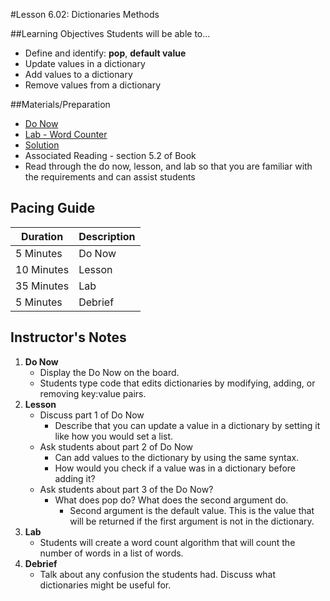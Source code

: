 #Lesson 6.02: Dictionaries Methods

##Learning Objectives
Students will be able to...

* Define and identify: **pop**, **default value**
* Update values in a dictionary
* Add values to a dictionary
* Remove values from a dictionary 

##Materials/Preparation
* [Do Now]
* [Lab - Word Counter]
* [Solution]
* Associated Reading - section 5.2 of Book
*  Read through the do now, lesson, and lab so that you are familiar with the requirements and can assist students

## Pacing Guide
| **Duration**   | **Description** |
| ---------- | ----------- |
| 5 Minutes  | Do Now      |
| 10 Minutes | Lesson      |
| 35 Minutes | Lab         |
| 5 Minutes | Debrief     |

## Instructor's Notes

1. **Do Now**
    * Display the Do Now on the board.
    * Students type code that edits dictionaries by modifying, adding, or removing key:value pairs.
2. **Lesson**
	* Discuss part 1 of Do Now
		* Describe that you can update a value in a dictionary by setting it like how you would set a list. 
	* Ask students about part 2 of Do Now
		* Can add values to the dictionary by using the same syntax.
		* How would you check if a value was in a dictionary before adding it? 
	* Ask students about part 3 of the Do Now? 
		* What does pop do? What does the second argument do. 
			* Second argument is the default value. This is the value that will be returned if the first argument is not in the dictionary. 
3. **Lab**	
	* Students will create a word count algorithm that will count the number of words in a list of words. 
4. **Debrief**
	* Talk about any confusion the students had. Discuss what dictionaries might be useful for. 



[Do Now]: do_now.md
[Lab - Word Counter]: lab.md
[Solution]: https://teals.sharepoint.com/curriculum/_layouts/15/guestaccess.aspx?guestaccesstoken=uOYwneLNGVJjRu%2fk2JsP0ZuCRIyzXEX2SPeZwCKclWM%3d&docid=2_0ae84824a589048e4921e40ecea3ddf41